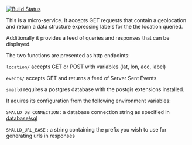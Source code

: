 [![Build Status](https://drone.io/github.com/laprice/smalld/status.png)](https://drone.io/github.com/laprice/smalld/latest)

This is a micro-service. It accepts GET requests that contain
a geolocation and return a data structure expressing labels for the
the location queried.

Additionally it provides a feed of queries and responses that can be displayed.

The two functions are presented as http endpoints:

`location/` accepts GET or POST with variables (lat, lon, acc, label)

`events/` accepts GET and returns a feed of Server Sent Events

`smalld` requires a postgres database with the postgis extensions installed.

It aquires its configuration from the following environment variables:

`SMALLD_DB_CONNECTION` :  a database connection string as specified in [database/sql]( http://godoc.org/github.com/lib/pq#hdr-Connection_String_Parameters )
    
`SMALLD_URL_BASE` : a string containing the prefix you wish to use for generating urls in responses



